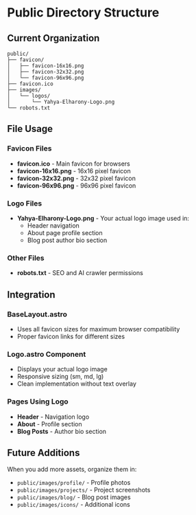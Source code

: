 # Public Directory Structure

## Current Organization

```
public/
├── favicon/
│   ├── favicon-16x16.png
│   ├── favicon-32x32.png
│   └── favicon-96x96.png
├── favicon.ico
├── images/
│   └── logos/
│       └── Yahya-Elharony-Logo.png
└── robots.txt
```

## File Usage

### Favicon Files
- **favicon.ico** - Main favicon for browsers
- **favicon-16x16.png** - 16x16 pixel favicon
- **favicon-32x32.png** - 32x32 pixel favicon  
- **favicon-96x96.png** - 96x96 pixel favicon

### Logo Files
- **Yahya-Elharony-Logo.png** - Your actual logo image used in:
  - Header navigation
  - About page profile section
  - Blog post author bio section

### Other Files
- **robots.txt** - SEO and AI crawler permissions

## Integration

### BaseLayout.astro
- Uses all favicon sizes for maximum browser compatibility
- Proper favicon links for different sizes

### Logo.astro Component
- Displays your actual logo image
- Responsive sizing (sm, md, lg)
- Clean implementation without text overlay

### Pages Using Logo
- **Header** - Navigation logo
- **About** - Profile section
- **Blog Posts** - Author bio section

## Future Additions

When you add more assets, organize them in:
- `public/images/profile/` - Profile photos
- `public/images/projects/` - Project screenshots
- `public/images/blog/` - Blog post images
- `public/images/icons/` - Additional icons
